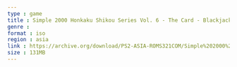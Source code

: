 ```yaml
---
type : game
title : Simple 2000 Honkaku Shikou Series Vol. 6 - The Card - Blackjack, Daifugou, Draw Poker, Speed, Page One, etc. (Japan)
genre : 
format : iso
region : asia
link : https://archive.org/download/PS2-ASIA-ROMS321COM/Simple%202000%20Honkaku%20Shikou%20Series%20Vol.%206%20-%20The%20Card%20-%20Blackjack%2C%20Daifugou%2C%20Draw%20Poker%2C%20Speed%2C%20Page%20One%2C%20etc.%20%28Japan%29.7z
size : 131MB
---
```


